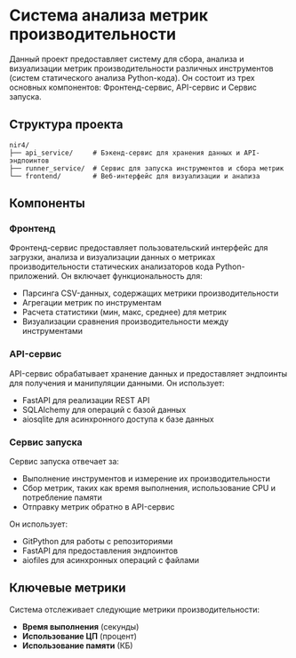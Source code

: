 # Система анализа метрик производительности

Данный проект предоставляет систему для сбора, анализа и визуализации метрик производительности различных инструментов (систем статического анализа Python-кода). Он состоит из трех основных компонентов: Фронтенд-сервис, API-сервис и Сервис запуска.

## Структура проекта

```
nir4/
├── api_service/     # Бэкенд-сервис для хранения данных и API-эндпоинтов
├── runner_service/  # Сервис для запуска инструментов и сбора метрик
└── frontend/        # Веб-интерфейс для визуализации и анализа
```

## Компоненты

### Фронтенд

Фронтенд-сервис предоставляет пользовательский интерфейс для загрузки, анализа и визуализации данных о метриках производительности статических анализаторов кода Python-приложений. Он включает функциональность для:

-   Парсинга CSV-данных, содержащих метрики производительности
-   Агрегации метрик по инструментам
-   Расчета статистики (мин, макс, среднее) для метрик
-   Визуализации сравнения производительности между инструментами

### API-сервис

API-сервис обрабатывает хранение данных и предоставляет эндпоинты для получения и манипуляции данными. Он использует:

-   FastAPI для реализации REST API
-   SQLAlchemy для операций с базой данных
-   aiosqlite для асинхронного доступа к базе данных

### Сервис запуска

Сервис запуска отвечает за:

-   Выполнение инструментов и измерение их производительности
-   Сбор метрик, таких как время выполнения, использование CPU и потребление памяти
-   Отправку метрик обратно в API-сервис

Он использует:

-   GitPython для работы с репозиториями
-   FastAPI для предоставления эндпоинтов
-   aiofiles для асинхронных операций с файлами

## Ключевые метрики

Система отслеживает следующие метрики производительности:

-   **Время выполнения** (секунды)
-   **Использование ЦП** (процент)
-   **Использование памяти** (КБ)
